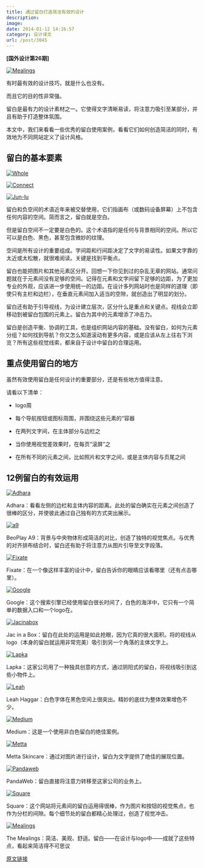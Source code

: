 ```yaml
---
title: 通过留白打造简洁有效的设计
description: 
image: 
date: 2014-01-12 14:16:57
category: 设计译文
url: /post/3045
---
```


**[国外设计第26期]**

[![Mealings](http://designmodo.com/wp-content/uploads/2013/12/mealings.jpg)](http://www.themealings.com.au/)

有时最有效的设计技巧，就是什么也没有。

而且它的目的性非常强。

留白是最有力的设计素材之一。它使得文字清晰易读，将注意力吸引至某部分，并且有助于打造整体氛围。

本文中，我们来看看一些优秀的留白使用案例，看看它们如何创造简洁的同时，有效地为不同网站定义了设计风格。

## 留白的基本要素

[![Whole](http://designmodo.com/wp-content/uploads/2013/12/whole.jpg)](http://wholedesignstudios.com/)

[![Connect](http://designmodo.com/wp-content/uploads/2013/12/connect.jpg)](http://connectmania.com/)

[![Jun-lu](http://designmodo.com/wp-content/uploads/2013/12/jun-lu.jpg)](http://junlu.co/)

留白和负空间的术语近年来被交替使用，它们指画布（或数码设备屏幕）上不包含任何内容的空间。简而言之，留白就是空白。

但是留白空间不一定要是白色的。这个术语指的是任何与背景相同的空间。所以它可以是白色、黑色，甚至包含微妙的纹理。

空间是所有设计的重要组成。字间距和行间距决定了文字的易读性。如果文字靠的太近或太松散，就很难阅读。关键是找到平衡点。

留白也能把图片和其他元素区分开。回想一下你见到过的杂乱无章的网站。通常问题就在于元素间没有足够的空间。记得在元素和文字间留下足够的边距，为了更加专业的外观，应该进一步使用统一的边距。在设计多列网站时也是同样的道理（即使只有主栏和边栏），在垂直元素间加入适当的空隙，就创造出了明显的划分。

留白还有助于引导视线，为设计建立层次，区分什么是重点和关键点。视线会立即移动到被留白包围的元素上。留白为其中的元素增添了冲击力。

留白是创造平衡、协调的工具，也是组织网站内容的基础。没有留白，如何为元素分组？如何找到导航？你又怎么知道滚动有更多内容，或是应该从左上往右下浏览？所有这些视觉线索，都来自于设计中留白的合理运用。

## 重点使用留白的地方

虽然有效使用留白是任何设计的重要部分，还是有些地方值得注意。

请看以下清单：

*   logo周

*   每个导航按钮或图标周围，并围绕这些元素的“容器

*   在两列文字间，在主体部分与边栏之

*   当你使用视觉差效果时，在每页“滚屏”之

*   在所有不同的元素之间，比如照片和文字之间，或是主体内容与页尾之间

## 12例留白的有效运用

[![Adhara](http://designmodo.com/wp-content/uploads/2013/12/adhara.jpg)](http://www.adharany.com/)

Adhara：看看左侧的边栏和主体内容的距离。此处的留白确实在元素之间创造了很棒的区分，并使彼此通过自己独有的方式突出展示。

[![a9](http://designmodo.com/wp-content/uploads/2013/12/a9.jpg)](http://www.beoplay.com/Products/BeoplayA9#magic-touch)

BeoPlay A9：背景与中央物体形成简洁的对比，创造了独特的视觉焦点。与优秀的对齐排布结合时，留白还有助于将注意力从图片引导至文字段落。

[![Fixate](http://designmodo.com/wp-content/uploads/2013/12/fixate.jpg)](http://fixate.it/)

Fixate：在一个像这样丰富的设计中，留白告诉你的眼睛应该看哪里（还有点击哪里）。

[![Google](http://designmodo.com/wp-content/uploads/2013/12/google.jpg)](https://www.google.com/)

Google：这个搜索引擎已经使用留白很长时间了，白色的海洋中，它只有一个简单的数据入口和一个logo在。

[![Jacinabox](http://designmodo.com/wp-content/uploads/2013/12/jac.jpg)](http://jacinabox.com.au/)

Jac in a Box：留白在此处的运用是如此抢眼，因为它真的很大面积。将的视线从logo（本身的留白就运用非常完美）吸引到另一个角落的主体文字上。

[![Lapka](http://designmodo.com/wp-content/uploads/2013/12/lapka.jpg)](https://mylapka.com/)

Lapka：这家公司用了一种独具创意的方式，通过阴阳式的留白，将视线吸引到这些小物件上。

[![Leah](http://designmodo.com/wp-content/uploads/2013/12/leah.jpg)](http://leahhaggar.com/)

Leah Haggar：白色字体在黑色空间上很突出。精妙的底纹为整体效果增色不少。

[![Medium](http://designmodo.com/wp-content/uploads/2013/12/medium.jpg)](http://thisismedium.com/)

Medium：这是一个使用非白色留白的绝佳案例。

[![Metta](http://designmodo.com/wp-content/uploads/2013/12/metta.jpg)](http://www.mettaskincare.com/)

Metta Skincare：通过对图片进行设计，留白为文字提供了绝佳的展现位置。

[![Pandaweb](http://designmodo.com/wp-content/uploads/2013/12/pandaweb.jpg)](http://www.pandaweb.us/)

PandaWeb：留白直接将注意力转移至这家公司的业务上。

[![Square](http://designmodo.com/wp-content/uploads/2013/12/square1.jpg)](https://squareup.com/)

Square：这个网站将元素间的留白运用得很棒，作为图片和按钮的视觉焦点，也作为分栏的间隙。每个细节处的留白都精心处理过，创造了视觉冲击。

[![Mealings](http://designmodo.com/wp-content/uploads/2013/12/mealings.jpg)](http://www.themealings.com.au/)

The Mealings：简洁、美观、舒适。留白——在设计与logo中——成就了这些特点，看起来简洁得不可思议

[原文链接](http://designmodo.com/space-design/)